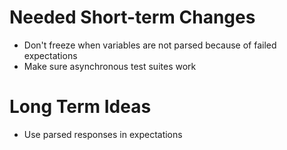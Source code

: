 Needed Short-term Changes
============================
- Don't freeze when variables are not parsed because of failed expectations
- Make sure asynchronous test suites work

Long Term Ideas
======================
- Use parsed responses in expectations
